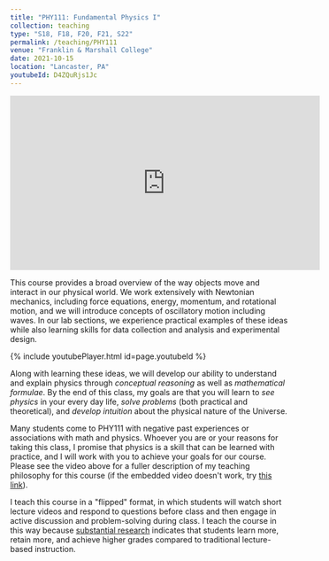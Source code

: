 ```yaml
---
title: "PHY111: Fundamental Physics I"
collection: teaching
type: "S18, F18, F20, F21, S22"
permalink: /teaching/PHY111
venue: "Franklin & Marshall College"
date: 2021-10-15
location: "Lancaster, PA"
youtubeId: D4ZQuRjs1Jc
---
```


<!-- https://user-images.githubusercontent.com/17324960/137630116-6be559df-6dba-4458-933e-358cb1c46af9.mp4 -->

<iframe width="560" height="315" src="https://www.youtube.com/embed/D4ZQuRjs1Jc" title="YouTube video player" frameborder="0" allow="accelerometer; autoplay; clipboard-write; encrypted-media; gyroscope; picture-in-picture" allowfullscreen></iframe>

<!-- https://youtu.be/D4ZQuRjs1Jc -->

This course provides a broad overview of the way objects move and interact in our physical world.  We work extensively with Newtonian mechanics, including force equations, energy, momentum, and rotational motion, and we will introduce concepts of oscillatory motion including waves. In our lab sections, we experience practical examples of these ideas while also learning skills for data collection and analysis and experimental design.

{% include youtubePlayer.html id=page.youtubeId %}

Along with learning these ideas, we will develop our ability to understand and explain physics through *conceptual reasoning* as well as *mathematical formulae*. By the end of this class, my goals are that you will learn to *see physics* in your every day life, *solve problems* (both practical and theoretical), and *develop intuition* about the physical nature of the Universe.

Many students come to PHY111 with negative past experiences or associations with math and physics. Whoever you are or your reasons for taking this class, I promise that physics is a skill that can be learned with practice, and I will work with you to achieve your goals for our course. Please see the video above for a fuller description of my teaching philosophy for this course (if the embedded video doesn't work, try [this link](https://drive.google.com/file/d/1Rup7_DPw0Zf8_cvyi4DnaEbiyyIuhoki/view?usp=sharing)).

<!--[![Welcome to PHY111](../images/PHY111-Lec01.png)](https://drive.google.com/file/d/1Rup7_DPw0Zf8_cvyi4DnaEbiyyIuhoki/preview?width=640&height=480)-->

I teach this course in a "flipped" format, in which students will watch short lecture videos and respond to questions before class and then engage in active discussion and problem-solving during class. I teach the course in this way because [substantial research](https://www.harvardmagazine.com/2012/03/twilight-of-the-lecture) indicates that students learn more, retain more, and achieve higher grades compared to traditional lecture-based instruction.

